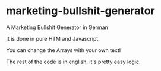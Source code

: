 # marketing-bullshit-generator
A Marketing Bullshit Generator in German

It is done in pure HTM and Javascript.

You can change the Arrays with your own text!

The rest of the code is in english, it's pretty easy logic.
